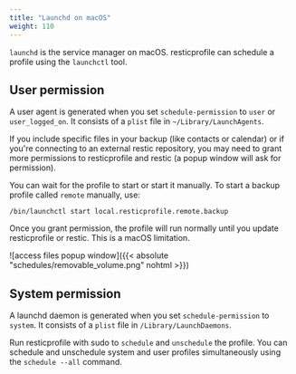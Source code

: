 ```yaml
---
title: "Launchd on macOS"
weight: 110
---
```


`launchd` is the service manager on macOS. resticprofile can schedule a profile using the `launchctl` tool.

## User permission

A user agent is generated when you set `schedule-permission` to `user` or `user_logged_on`. It consists of a `plist` file in `~/Library/LaunchAgents`.

If you include specific files in your backup (like contacts or calendar) or if you're connecting to an external restic repository, you may need to grant more permissions to resticprofile and restic (a popup window will ask for permission).

You can wait for the profile to start or start it manually. To start a backup profile called `remote` manually, use:

```shell
/bin/launchctl start local.resticprofile.remote.backup
```

Once you grant permission, the profile will run normally until you update resticprofile or restic. This is a macOS limitation.

![access files popup window]({{< absolute "schedules/removable_volume.png" nohtml >}})

## System permission

A launchd daemon is generated when you set `schedule-permission` to `system`. It consists of a `plist` file in `/Library/LaunchDaemons`.

Run resticprofile with sudo to `schedule` and `unschedule` the profile. You can schedule and unschedule system and user profiles simultaneously using the `schedule --all` command.
